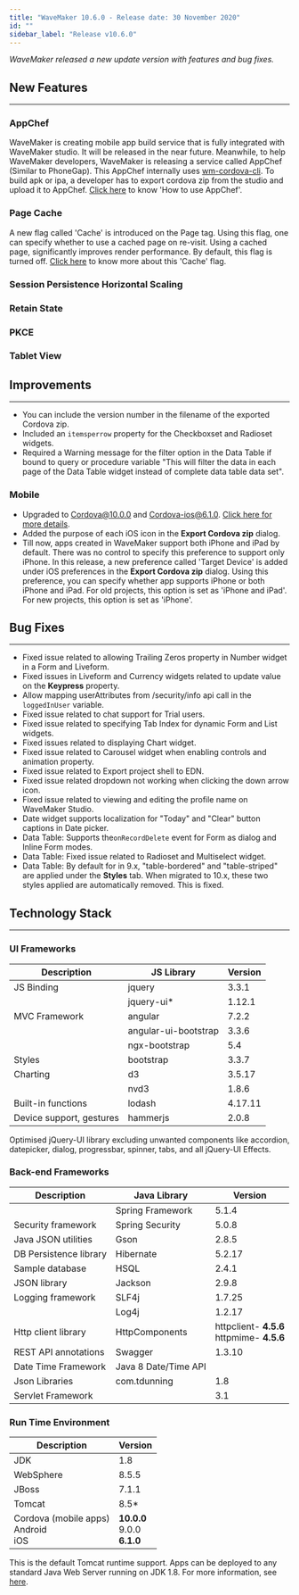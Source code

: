 ```yaml
---
title: "WaveMaker 10.6.0 - Release date: 30 November 2020"
id: ""
sidebar_label: "Release v10.6.0"
---
```

*WaveMaker released a new update version with features and bug fixes.*

## New Features

---

### AppChef

WaveMaker is creating mobile app build service that is fully integrated with WaveMaker studio. It will be released in the near future. Meanwhile, to help WaveMaker developers, WaveMaker is releasing a service called AppChef (Similar to PhoneGap). This AppChef internally uses [wm-cordova-cli](/learn/hybrid-mobile/mobile-build-manual). To build apk or ipa, a developer has to export cordova zip from the studio and upload it to AppChef. [Click here](/learn/hybrid-mobile/mobile-build-appchef) to know 'How to use AppChef'. 

### Page Cache

A new flag called 'Cache' is introduced on the Page tag. Using this flag, one can specify whether to use a cached page on re-visit. Using a cached page, significantly improves render performance. By default, this flag is turned off. [Click here](/learn/app-development/ui-design/page-concepts/page-cache) to know more about this 'Cache' flag.

### Session Persistence Horizontal Scaling


### Retain State


### PKCE


### Tablet View


## Improvements

---

- You can include the version number in the filename of the exported Cordova zip.
- Included an `itemsperrow` property for the Checkboxset and Radioset widgets.
- Required a Warning message for the filter option in the Data Table if bound to query or procedure variable "This will filter the data in each page of the Data Table widget instead of complete data table data set".

### Mobile

- Upgraded to Cordova@10.0.0 and Cordova-ios@6.1.0. [Click here for more details](/learn/blog/2020/11/26/cordova-10.0.0-upgrade).
- Added the purpose of each iOS icon in the **Export Cordova zip** dialog.
- Till now, apps created in WaveMaker support both iPhone and iPad by default. There was no control to specify this preference to support only iPhone. In this release, a new preference called 'Target Device' is added under iOS preferences in the **Export Cordova zip** dialog. Using this preference, you can specify whether app supports iPhone or both iPhone and iPad. For old projects, this option is set as 'iPhone and iPad'. For new projects, this option is set as 'iPhone'.

## Bug Fixes

---

- Fixed issue related to allowing Trailing Zeros property in Number widget in a Form and Liveform.
- Fixed issues in Liveform and Currency widgets related to update value on the **Keypress** property.
- Allow mapping userAttributes from /security/info api call in the `loggedInUser` variable.
- Fixed issue related to chat support for Trial users.
- Fixed issue related to specifying Tab Index for dynamic Form and List widgets.
- Fixed issues related to displaying Chart widget.
- Fixed issue related to Carousel widget when enabling controls and animation property.
- Fixed issue related to Export project shell to EDN.
- Fixed issue related dropdown not working when clicking the down arrow icon.
- Fixed issue related to viewing and editing the profile name on WaveMaker Studio.
- Date widget supports localization for "Today" and "Clear" button captions in Date picker.
- Data Table: Supports the`onRecordDelete` event for Form as dialog and Inline Form modes.
- Data Table: Fixed issue related to Radioset and Multiselect widget.
- Data Table: By default for in 9.x, "table-bordered" and "table-striped" are applied under the **Styles** tab. When migrated to 10.x, these two styles applied are automatically removed. This is fixed.

## Technology Stack

---

### UI Frameworks

| Description | JS Library | Version |
| --- | --- | --- |
| JS Binding | jquery | 3.3.1 |
|  | jquery-ui* | 1.12.1 |
| MVC Framework | angular | 7.2.2 |
|  | angular-ui-bootstrap | 3.3.6 |
|  | ngx-bootstrap | 5.4|
| Styles | bootstrap | 3.3.7 |
| Charting | d3 | 3.5.17 |
|  | nvd3 | 1.8.6 |
| Built-in functions | lodash | 4.17.11 |
| Device support, gestures | hammerjs | 2.0.8 |

Optimised jQuery-UI library excluding unwanted components like accordion, datepicker, dialog, progressbar, spinner, tabs, and all jQuery-UI Effects.

### Back-end Frameworks

| Description | Java Library | Version |
| --- | --- | --- |
|  | Spring Framework |5.1.4 |
| Security framework | Spring Security | 5.0.8 |
| Java JSON utilities | Gson |2.8.5 |
| DB Persistence library | Hibernate |5.2.17 |
| Sample database | HSQL |2.4.1 |
| JSON library | Jackson |2.9.8 |
| Logging framework | SLF4j |1.7.25 |
|  | Log4j | 1.2.17 |
| Http client library | HttpComponents |httpclient- **4.5.6** <br> httpmime- **4.5.6** |
| REST API annotations | Swagger | 1.3.10 |
| Date Time Framework | Java 8 Date/Time API |  |
| Json Libraries | com.tdunning |  1.8 |
| Servlet Framework |  | 3.1 |

### Run Time Environment

| Description | Version |
| --- | --- |
| JDK | 1.8 |
| WebSphere | 8.5.5 |
| JBoss | 7.1.1 |
| Tomcat | 8.5* |
| Cordova (mobile apps) <br> Android <br> iOS | **10.0.0** <br> 9.0.0  <br> **6.1.0** |


This is the default Tomcat runtime support. Apps can be deployed to any standard Java Web Server running on JDK 1.8. For more information, see [here](/learn/app-development/deployment/deployment-web-server).
